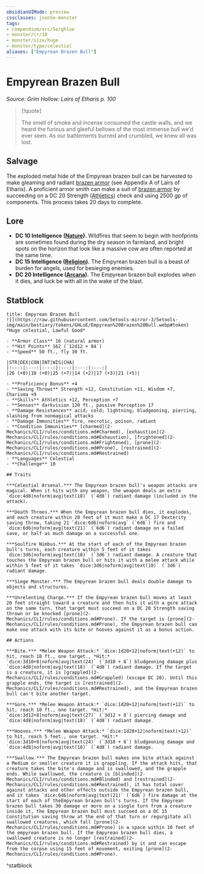 ```yaml
---
obsidianUIMode: preview
cssclasses: json5e-monster
tags:
- compendium/src/5e/ghloe
- monster/cr/10
- monster/size/huge
- monster/type/celestial
aliases: ["Empyrean Brazen Bull"]
---
```

# Empyrean Brazen Bull
*Source: Grim Hollow: Lairs of Etharis p. 100*  

> [!quote]  
> 
> The smell of smoke and incense consumed the castle walls, and we heard the furious and gleeful bellows of the most immense bull we'd ever seen. As our battlements burned and crumbled, we knew all was lost.

## Salvage

The exploded metal hide of the Empyrean brazen bull can be harvested to make gleaming and radiant [brazen armor](2-Mechanics/CLI/items/brazen-armor-ghloe.md) (see Appendix A of Lairs of Etharis). A proficient armor smith can make a suit of [brazen armor](2-Mechanics/CLI/items/brazen-armor-ghloe.md) by succeeding on a DC 20 Strength ([Athletics](2-Mechanics/CLI/rules/skills.md#Athletics)) check and using 2500 gp of components. This process takes 20 days to complete.

## Lore

- **DC 10 Intelligence ([Nature](2-Mechanics/CLI/rules/skills.md#Nature)).** Wildfires that seem to begin with hoofprints are sometimes found during the dry season in farmland, and bright spots on the horizon that look like a massive cow are often reported at the same time.  
- **DC 15 Intelligence ([Religion](2-Mechanics/CLI/rules/skills.md#Religion)).** The Empyrean brazen bull is a beast of burden for angels, used for besieging enemies.  
- **DC 20 Intelligence ([Arcana](2-Mechanics/CLI/rules/skills.md#Arcana)).** The Empyrean brazen bull explodes when it dies, and luck be with all in the wake of the blast.  

## Statblock

```ad-statblock
title: Empyrean Brazen Bull
![](https://raw.githubusercontent.com/5etools-mirror-3/5etools-img/main/bestiary/tokens/GHLoE/Empyrean%20Brazen%20Bull.webp#token)
*Huge celestial, Lawful Good*

- **Armor Class** 16 (natural armor)
- **Hit Points** 162 (`12d12 + 84`)
- **Speed** 50 ft., fly 30 ft.

|STR|DEX|CON|INT|WIS|CHA|
|:---:|:---:|:---:|:---:|:---:|:---:|
|26 (+8)|10 (+0)|25 (+7)|14 (+2)|17 (+3)|21 (+5)|

- **Proficiency Bonus** +4
- **Saving Throws** Strength +12, Constitution +11, Wisdom +7, Charisma +9
- **Skills** Athletics +12, Perception +7
- **Senses** darkvision 120 ft., passive Perception 17
- **Damage Resistances** acid; cold; lightning; bludgeoning, piercing, slashing from nonmagical attacks
- **Damage Immunities** fire, necrotic, poison, radiant
- **Condition Immunities** [charmed](2-Mechanics/CLI/rules/conditions.md#Charmed), [exhaustion](2-Mechanics/CLI/rules/conditions.md#Exhaustion), [frightened](2-Mechanics/CLI/rules/conditions.md#Frightened), [prone](2-Mechanics/CLI/rules/conditions.md#Prone), [restrained](2-Mechanics/CLI/rules/conditions.md#Restrained)
- **Languages** Celestial
- **Challenge** 10

## Traits

***Celestial Arsenal.*** The Empyrean brazen bull's weapon attacks are magical. When it hits with any weapon, the weapon deals an extra `dice:4d8|noform|avg|text(18)` (`4d8`) radiant damage (included in the attack).

***Death Throes.*** When the Empyrean brazen bull dies, it explodes, and each creature within 20 feet of it must make a DC 17 Dexterity saving throw, taking 21 `dice:6d6|noform|avg` (`6d6`) fire and `dice:6d6|noform|avg|text(21)` (`6d6`) radiant damage on a failed save, or half as much damage on a successful one.

***Soulfire Nimbus.*** At the start of each of the Empyrean brazen bull's turns, each creature within 5 feet of it takes `dice:3d6|noform|avg|text(10)` (`3d6`) radiant damage. A creature that touches the Empyrean brazen bull or hits it with a melee attack while within 5 feet of it takes `dice:3d6|noform|avg|text(10)` (`3d6`) radiant damage.

***Siege Monster.*** The Empyrean brazen bull deals double damage to objects and structures.

***Unrelenting Charge.*** If the Empyrean brazen bull moves at least 20 feet straight toward a creature and then hits it with a gore attack on the same turn, that target must succeed on a DC 20 Strength saving thrown or be knocked [prone](2-Mechanics/CLI/rules/conditions.md#Prone). If the target is [prone](2-Mechanics/CLI/rules/conditions.md#Prone), the Empyrean brazen bull can make one attack with its bite or hooves against it as a bonus action.

## Actions

***Bite.*** *Melee Weapon Attack:* `dice:1d20+12|noform|text(+12)` to hit, reach 10 ft., one target., *Hit:* `dice:3d10+8|noform|avg|text(24)` (`3d10 + 8`) bludgeoning damage plus `dice:4d8|noform|avg|text(18)` (`4d8`) radiant damage. If the target is a creature, it is [grappled](2-Mechanics/CLI/rules/conditions.md#Grappled) (escape DC 20). Until this grapple ends, the target is [restrained](2-Mechanics/CLI/rules/conditions.md#Restrained), and the Empyrean brazen bull can't bite another target.

***Gore.*** *Melee Weapon Attack:* `dice:1d20+12|noform|text(+12)` to hit, reach 10 ft., one target. *Hit:* `dice:3d12+8|noform|avg|text(27)` (`3d12 + 8`) piercing damage and `dice:4d8|noform|avg|text(18)` (`4d8`) radiant damage.

***Hooves.*** *Melee Weapon Attack:* `dice:1d20+12|noform|text(+12)` to hit, reach 5 feet., one target. *Hit:* `dice:3d10+8|noform|avg|text(24)` (`3d10 + 8`) bludgeoning damage and `dice:4d8|noform|avg|text(18)` (`4d8`) radiant damage.

***Swallow.*** The Empyrean brazen bull makes one bite attack against a Medium or smaller creature it is grappling. If the attack hits, that creature takes the bite's damage and is swallowed, and the grapple ends. While swallowed, the creature is [blinded](2-Mechanics/CLI/rules/conditions.md#Blinded) and [restrained](2-Mechanics/CLI/rules/conditions.md#Restrained), it has total cover against attacks and other effects outside the Empyrean brazen bull, and it takes `dice:6d6|noform|avg|text(21)` (`6d6`) fire damage at the start of each of theEmpyrean brazen bull's turns. If the Empyrean brazen bull takes 30 damage or more on a single turn from a creature inside it, the Empyrean brazen bull must succeed on a DC 15 Constitution saving throw at the end of that turn or regurgitate all swallowed creatures, which fall [prone](2-Mechanics/CLI/rules/conditions.md#Prone) in a space within 10 feet of the empyrean brazen bull. If the Empyrean brazen bull dies, a swallowed creature is no longer [restrained](2-Mechanics/CLI/rules/conditions.md#Restrained) by it and can escape from the corpse using 15 feet of movement, exiting [prone](2-Mechanics/CLI/rules/conditions.md#Prone).
```
^statblock